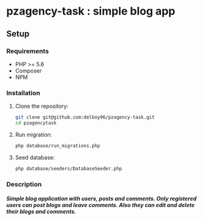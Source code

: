 # pzagency-task : simple blog app

## Setup

### Requirements
- PHP >= 5.6
- Composer
- NPM

### Installation
1. Clone the repository:
   ```sh
   git clone git@github.com:delboy96/pzagency-task.git
   cd pzagencytask
2. Run migration:
    ```sh
   php database/run_migrations.php   
3. Seed database: 
    ```sh
   php database/seeders/DatabaseSeeder.php
   
### Description
##### Simple blog application with users, posts and comments. Only registered users can post blogs and leave comments. Also they can edit and delete their blogs and comments.
